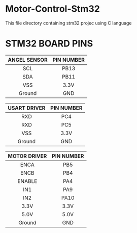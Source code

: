 # Motor-Control-Stm32 
This file directory containing stm32 projec using C language
# STM32 BOARD PINS

|   ANGEL SENSOR   |    PIN NUMBER    |
|:----------------:|:----------------:|
|SCL               |      PB13        |
|SDA               |      PB11        |
|VSS               |      3.3V        |
|Ground            |      GND         |

|   USART DRIVER   |    PIN NUMBER    |
|:----------------:|:----------------:|
|RXD               |      PC4         |
|RXD               |      PC5         |
|VSS               |      3.3V        |
|Ground            |      GND         |

|   MOTOR DRIVER   |    PIN NUMBER    |
|:----------------:|:----------------:|
|ENCA              |      PB5         |
|ENCB              |      PB4         |
|ENABLE            |      PA4         |
|IN1               |      PA9         |
|IN2               |      PA10        |
|3.3V              |      3.3V        |
|5.0V              |      5.0V        |
|Ground            |      GND         |